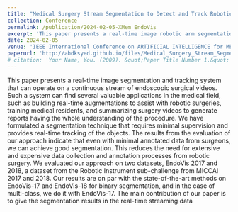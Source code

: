 ```yaml
---
title: "Medical Surgery Stream Segmentation to Detect and Track Robotic Tools"
collection: Conference
permalink: /publication/2024-02-05-XMem_EndoVis
excerpt: 'This paper presents a real-time image robotic arm segmentation and tracking system that can operate on a continuous stream of endoscopic surgical videos.'
date: 2024-02-05
venue: 'IEEE International Conference on ARTIFICIAL INTELLIGENCE for MEDICINE, HEALTH, and CARE'
paperurl: 'http://abdksyed.github.io/files/Medical_Surgery_Stream_Segmentation_to_Detect_and_Track_Robotic_Tools.pdf'
# citation: 'Your Name, You. (2009). &quot;Paper Title Number 1.&quot; <i>Journal 1</i>. 1(1).'
---
```


This paper presents a real-time image segmentation and tracking system that can operate on a continuous stream of endoscopic surgical videos. Such a system can find several valuable applications in the medical field, such as building real-time augmentations to assist with robotic surgeries, training medical residents, and summarizing surgery videos to generate reports having the whole understanding of the procedure. We have formulated a segmentation technique that requires minimal supervision and provides real-time tracking of the objects. The results from the evaluation of our approach indicate that even with minimal annotated data from surgeons, we can achieve good segmentation. This reduces the need for extensive and expensive data collection and annotation processes from robotic surgery. We evaluated our approach on two datasets, EndoVis 2017 and 2018, a dataset from the Robotic Instrument sub-challenge from MICCAI 2017 and 2018. Our results are on par with the state-of-the-art methods on EndoVis-17 and EndoVis-18 for binary segmentation, and in the case of multi-class, we do it with EndoVis-17. The main contribution of our paper is to give the segmentation results in the real-time streaming data